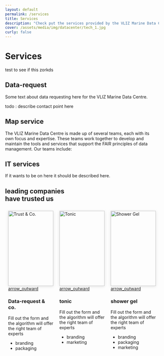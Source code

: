 ```yaml
---
layout: default
permalink: /services
title: Services
description: "Check put the services provided by the VLIZ Marine Data Centre. We offer a range of services to support the FAIR principles of data management. Learn more about our services and how they can help you in your research."
cover: /assets/media/img/datacenter/tech_1.jpg
curly: false
---
```


# Services

test to see if this zorkds

## Data-request

Some text about data requesting here for the VLIZ Marine Data Centre.

todo : describe contact point here

## Map service

The VLIZ Marine Data Centre is made up of several teams, each with its own focus and expertise. These teams work together to develop and maintain the tools and services that support the FAIR principles of data management. Our teams include:

## IT services

If it wants to be on here it should be described here.

<link rel="stylesheet" href="https://fonts.googleapis.com/css2?family=Material+Symbols+Outlined:opsz,wght,FILL,GRAD@24,400,0,0" />
<section>
  <h2>leading companies<br />have trusted us</h2>
  <div class="container">
    <div class="card">
      <div class="card-inner" style="--clr:#fff;">
        <div class="box">
          <div class="imgBox">
            <img src="https://images.unsplash.com/photo-1601049676869-702ea24cfd58?q=80&w=2073&auto=format&fit=crop&ixlib=rb-4.0.3&ixid=M3wxMjA3fDB8MHxwaG90by1wYWdlfHx8fGVufDB8fHx8fA%3D%3D" alt="Trust & Co."  width="400">
          </div>
          <div class="icon">
            <a href="#" class="iconBox"> <span class="material-symbols-outlined">
                arrow_outward
              </span></a>
          </div>
        </div>
      </div>
      <div class="content">
        <h3>Data-request &amp; co.</h3>
        <p>Fill out the form and the algorithm will offer the right team of experts</p>
        <ul>
          <li style="--clr-tag:#d3b19a;" class="branding">branding</li>
          <li style="--clr-tag:#70b3b1;" class="packaging">packaging</li>
        </ul>
      </div>
    </div>
    <div class="card">
      <div class="card-inner" style="--clr:#fff;">
        <div class="box">
          <div class="imgBox">
            <img src="https://images.unsplash.com/photo-1613235788366-270e7ac489f3?q=80&w=2070&auto=format&fit=crop&ixlib=rb-4.0.3&ixid=M3wxMjA3fDB8MHxwaG90by1wYWdlfHx8fGVufDB8fHx8fA%3D%3D" alt="Tonic"  width="400">
          </div>
          <div class="icon">
            <a href="#" class="iconBox"> <span class="material-symbols-outlined">
                arrow_outward
              </span></a>
          </div>
        </div>
      </div>
      <div class="content">
        <h3>tonic</h3>
        <p>Fill out the form and the algorithm will offer the right team of experts</p>
        <ul>
          <li style="--clr-tag:#d3b19a;" class="branding">branding</li>
          <li style="--clr-tag:#d05fa2;" class="marketing">marketing</li>
        </ul>
      </div>
    </div>
    <div class="card">
      <div class="card-inner" style="--clr:#fff;">
        <div class="box">
          <div class="imgBox">
            <img src="https://images.unsplash.com/photo-1673847401561-fcd75a7888c5?q=80&w=2070&auto=format&fit=crop&ixlib=rb-4.0.3&ixid=M3wxMjA3fDB8MHxwaG90by1wYWdlfHx8fGVufDB8fHx8fA%3D%3D" alt="Shower Gel"  width="400">
          </div>
          <div class="icon">
            <a href="#" class="iconBox"> <span class="material-symbols-outlined">
                arrow_outward
              </span></a>
          </div>
        </div>
      </div>
      <div class="content">
        <h3>shower gel</h3>
        <p>Fill out the form and the algorithm will offer the right team of experts</p>
        <ul>
          <li style="--clr-tag:#d3b19a;" class="branding">branding</li>
          <li style="--clr-tag:#70b3b1;" class="packaging">packaging</li>
          <li style="--clr-tag:#d05fa2;" class="marketing">marketing</li>
        </ul>
      </div>
    </div>
  </div>
</section>

<style>
.container {
  display: flex;
  flex-wrap: wrap;
  justify-content: space-between;
}

.card {
  flex: 1 1 calc(33% - 20px);
  margin: 10px;
  box-shadow: 0 2px 10px rgba(0, 0, 0, 0.1);
}

.imgBox img {
  width: 100%;
  height: auto;
}
</style>
